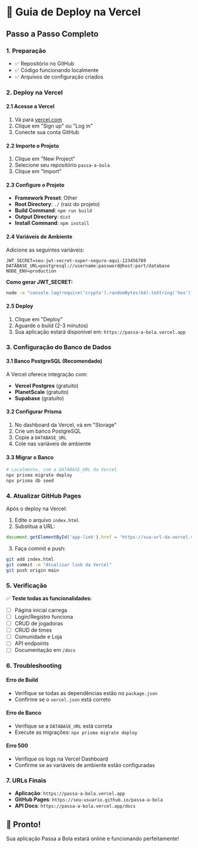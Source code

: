 # 🚀 Guia de Deploy na Vercel

## Passo a Passo Completo

### 1. Preparação
- ✅ Repositório no GitHub
- ✅ Código funcionando localmente
- ✅ Arquivos de configuração criados

### 2. Deploy na Vercel

#### 2.1 Acesse a Vercel
1. Vá para [vercel.com](https://vercel.com)
2. Clique em "Sign up" ou "Log in"
3. Conecte sua conta GitHub

#### 2.2 Importe o Projeto
1. Clique em "New Project"
2. Selecione seu repositório `passa-a-bola`
3. Clique em "Import"

#### 2.3 Configure o Projeto
- **Framework Preset**: Other
- **Root Directory**: `./` (raiz do projeto)
- **Build Command**: `npm run build`
- **Output Directory**: `dist`
- **Install Command**: `npm install`

#### 2.4 Variáveis de Ambiente
Adicione as seguintes variáveis:

```
JWT_SECRET=seu-jwt-secret-super-seguro-aqui-123456789
DATABASE_URL=postgresql://username:password@host:port/database
NODE_ENV=production
```

**Como gerar JWT_SECRET:**
```bash
node -e "console.log(require('crypto').randomBytes(64).toString('hex'))"
```

#### 2.5 Deploy
1. Clique em "Deploy"
2. Aguarde o build (2-3 minutos)
3. Sua aplicação estará disponível em: `https://passa-a-bola.vercel.app`

### 3. Configuração do Banco de Dados

#### 3.1 Banco PostgreSQL (Recomendado)
A Vercel oferece integração com:
- **Vercel Postgres** (gratuito)
- **PlanetScale** (gratuito)
- **Supabase** (gratuito)

#### 3.2 Configurar Prisma
1. No dashboard da Vercel, vá em "Storage"
2. Crie um banco PostgreSQL
3. Copie a `DATABASE_URL`
4. Cole nas variáveis de ambiente

#### 3.3 Migrar o Banco
```bash
# Localmente, com a DATABASE_URL da Vercel
npx prisma migrate deploy
npx prisma db seed
```

### 4. Atualizar GitHub Pages

Após o deploy na Vercel:

1. Edite o arquivo `index.html`
2. Substitua a URL:
```javascript
document.getElementById('app-link').href = 'https://sua-url-da-vercel.vercel.app';
```

3. Faça commit e push:
```bash
git add index.html
git commit -m "Atualizar link da Vercel"
git push origin main
```

### 5. Verificação

✅ **Teste todas as funcionalidades:**
- [ ] Página inicial carrega
- [ ] Login/Registro funciona
- [ ] CRUD de jogadoras
- [ ] CRUD de times
- [ ] Comunidade e Loja
- [ ] API endpoints
- [ ] Documentação em `/docs`

### 6. Troubleshooting

#### Erro de Build
- Verifique se todas as dependências estão no `package.json`
- Confirme se o `vercel.json` está correto

#### Erro de Banco
- Verifique se a `DATABASE_URL` está correta
- Execute as migrações: `npx prisma migrate deploy`

#### Erro 500
- Verifique os logs na Vercel Dashboard
- Confirme se as variáveis de ambiente estão configuradas

### 7. URLs Finais

- **Aplicação**: `https://passa-a-bola.vercel.app`
- **GitHub Pages**: `https://seu-usuario.github.io/passa-a-bola`
- **API Docs**: `https://passa-a-bola.vercel.app/docs`

## 🎉 Pronto!

Sua aplicação Passa a Bola estará online e funcionando perfeitamente!
